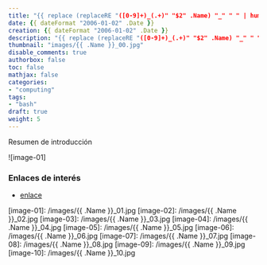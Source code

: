 ```yaml
---
title: "{{ replace (replaceRE "([0-9]+)_(.+)" "$2" .Name) "_" " " | humanize }}"
date: {{ dateFormat "2006-01-02" .Date }}
creation: {{ dateFormat "2006-01-02" .Date }}
description: "{{ replace (replaceRE "([0-9]+)_(.+)" "$2" .Name) "_" " " | humanize }}"
thumbnail: "images/{{ .Name }}_00.jpg"
disable_comments: true
authorbox: false
toc: false
mathjax: false
categories:
- "computing"
tags:
- "bash"
draft: true
weight: 5
---
```

Resumen de introducción
<!--more-->


![image-01]

### Enlaces de interés
- [enlace](www.sherblog.pro)

[link]: https://www.google.es

[image-01]: /images/{{ .Name }}_01.jpg
[image-02]: /images/{{ .Name }}_02.jpg
[image-03]: /images/{{ .Name }}_03.jpg
[image-04]: /images/{{ .Name }}_04.jpg
[image-05]: /images/{{ .Name }}_05.jpg
[image-06]: /images/{{ .Name }}_06.jpg
[image-07]: /images/{{ .Name }}_07.jpg
[image-08]: /images/{{ .Name }}_08.jpg
[image-09]: /images/{{ .Name }}_09.jpg
[image-10]: /images/{{ .Name }}_10.jpg

